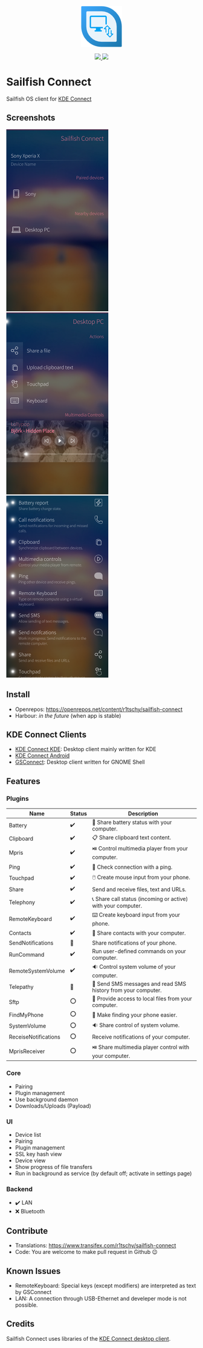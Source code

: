 <p align="center">
  <img src="/app/icons/108x108/harbour-sailfishconnect.png" />
</p>

<p align="center">
   <a href="https://github.com/R1tschY/harbour-sailfishconnect/actions?query=workflow%3A%22SailfishConnect+build%22">
      <img src="https://img.shields.io/github/workflow/status/R1tschY/harbour-sailfishconnect/SailfishConnect%20build.svg?style=flat&logo=github" />
   </a>
   <a href="https://openrepos.net/content/r1tschy/sailfish-connect">
      <img src="https://img.shields.io/badge/dynamic/json.svg?color=yellow&label=OpenRepos&query=%24.downloads&url=https%3A%2F%2Fopenrepos.net%2Fapi%2Fv1%2Fapps%2F10437&suffix=+downloads&style=flat&cacheSeconds=3600" />
   </a>
</p>

# Sailfish Connect

Sailfish OS client for [KDE Connect](https://community.kde.org/KDEConnect)

## Screenshots

![Screenshot 1](/doc/Screenshot_1.png)
![Screenshot 2](/doc/Screenshot_2.png)
![Screenshot 3](/doc/Screenshot_3.png)

## Install

* Openrepos: https://openrepos.net/content/r1tschy/sailfish-connect
* Harbour: *in the future* (when app is stable)

## KDE Connect Clients

* [KDE Connect KDE](https://github.com/KDE/kdeconnect-kde): Desktop client mainly written for KDE
* [KDE Connect Android](https://f-droid.org/packages/org.kde.kdeconnect_tp)
* [GSConnect](https://extensions.gnome.org/extension/1319/gsconnect/): Desktop client written for GNOME Shell

## Features

### Plugins

Name | Status | Description
-----|--------|------------
Battery | :heavy_check_mark: | :battery: Share battery status with your computer.
Clipboard | :heavy_check_mark: | :clipboard: Share clipboard text content.
Mpris | :heavy_check_mark: | :play_or_pause_button: Control multimedia player from your computer.
Ping | :heavy_check_mark: | :wave: Check connection with a ping.
Touchpad | :heavy_check_mark: | :computer_mouse: Create mouse input from your phone.
Share | :heavy_check_mark: | Send and receive files, text and URLs.
Telephony | :heavy_check_mark: | :telephone_receiver: Share call status (incoming or active) with your computer.
RemoteKeyboard | :heavy_check_mark: | :keyboard: Create keyboard input from your phone.
Contacts | :heavy_check_mark: | :busts_in_silhouette: Share contacts with your computer.
SendNotifications | :construction: | Share notifications of your phone.
RunCommand | :heavy_check_mark: | Run user-defined commands on your computer.
RemoteSystemVolume | :heavy_check_mark: | :sound: Control system volume of your computer.
Telepathy | :construction: | :speech_balloon: Send SMS messages and read SMS history from your computer.
Sftp | :o: | :open_file_folder: Provide access to local files from your computer.
FindMyPhone | :o: | :vibration_mode: Make finding your phone easier.
SystemVolume | :o: | :sound: Share control of system volume.
ReceiseNotifications | :o: | Receive notifications of your computer.
MprisReceiver | :o: | :play_or_pause_button: Share multimedia player control with your computer.


### Core
* Pairing
* Plugin management
* Use background daemon
* Downloads/Uploads (Payload)

### UI
* Device list
* Pairing
* Plugin management
* SSL key hash view
* Device view
* Show progress of file transfers
* Run in background as service (by default off; activate in settings page)

### Backend
* :heavy_check_mark: LAN
* :x: Bluetooth

## Contribute

* Translations: https://www.transifex.com/r1tschy/sailfish-connect
* Code: You are welcome to make pull request in Github :wink:

## Known Issues

* RemoteKeyboard: Special keys (except modifiers) are interpreted as text by GSConnect
* LAN: A connection through USB-Ethernet and develeper mode is not possible.


## Credits

Sailfish Connect uses libraries of the [KDE Connect desktop client](https://invent.kde.org/network/kdeconnect-kde).
